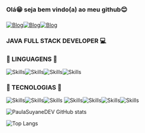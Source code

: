 ### Olá😁 seja  bem vindo(a) ao meu github😊


###
[![Blog](https://img.shields.io/badge/GitHub-100000?style=for-the-badge&logo=github&logoColor=white)](https://github.com/PaulaSuyaneDEV)[![Blog](https://img.shields.io/badge/LinkedIn-0077B5?style=for-the-badge&logo=linkedin&logoColor=white)](https://www.linkedin.com/in/paula-s-68a465179/)[![Blog](https://img.shields.io/badge/Codepen-000000?style=for-the-badge&logo=codepen&logoColor=white)](https://codepen.io/your-work/)

### JAVA FULL STACK DEVELOPER 💻 

### 🔗 LINGUAGENS 🔗
![Skills](https://img.shields.io/badge/JavaScript-F7DF1E?style=for-the-badge&logo=javascript&logoColor=black)![Skills](https://img.shields.io/badge/Python-3776AB?style=for-the-badge&logo=python&logoColor=white)![Skills](https://img.shields.io/badge/Java-ED8B00?style=for-the-badge&logo=openjdk&logoColor=white)![Skills](https://img.shields.io/badge/TypeScript-007ACC?style=for-the-badge&logo=typescript&logoColor=white)

### 🔗 TECNOLOGIAS 🔗
![Skills](https://img.shields.io/badge/MySQL-005C84?style=for-the-badge&logo=mysql&logoColor=white)![Skills](https://img.shields.io/badge/PostgreSQL-316192?style=for-the-badge&logo=postgresql&logoColor=white)![Skills](https://img.shields.io/badge/Spring-6DB33F?style=for-the-badge&logo=spring&logoColor=white)
![Skills](https://img.shields.io/badge/React-20232A?style=for-the-badge&logo=react&logoColor=61DAFB)![Skills](https://img.shields.io/badge/Tailwind_CSS-38B2AC?style=for-the-badge&logo=tailwind-css&logoColor=white)![Skills](https://img.shields.io/badge/HTML5-E34F26?style=for-the-badge&logo=html5&logoColor=white)![Skills](https://img.shields.io/badge/CSS3-1572B6?style=for-the-badge&logo=css3&logoColor=white)

![PaulaSuyaneDEV GitHub stats](https://github-readme-stats.vercel.app/api?username=PaulaSuyaneDEV&show_icons=true&theme=dark) 

![Top Langs](https://github-readme-stats.vercel.app/api/top-langs/?username=PaulaSuyaneDEV&hide_progress=true)


